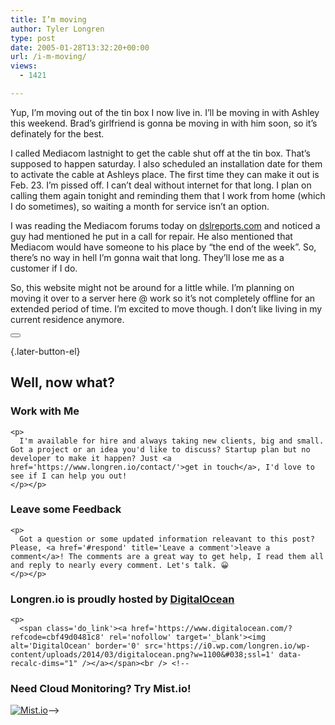 ```yaml
---
title: I’m moving
author: Tyler Longren
type: post
date: 2005-01-28T13:32:20+00:00
url: /i-m-moving/
views:
  - 1421

---
```

Yup, I&#8217;m moving out of the tin box I now live in. I&#8217;ll be moving in with Ashley this weekend. Brad&#8217;s girlfriend is gonna be moving in with him soon, so it&#8217;s definately for the best.

I called Mediacom lastnight to get the cable shut off at the tin box. That&#8217;s supposed to happen saturday. I also scheduled an installation date for them to activate the cable at Ashleys place. The first time they can make it out is Feb. 23. I&#8217;m pissed off. I can&#8217;t deal without internet for that long. I plan on calling them again tonight and reminding them that I work from home (which I do sometimes), so waiting a month for service isn&#8217;t an option.

I was reading the Mediacom forums today on [dslreports.com][1] and noticed a guy had mentioned he put in a call for repair. He also mentioned that Mediacom would have someone to his place by &#8220;the end of the week&#8221;. So, there&#8217;s no way in hell I&#8217;m gonna wait that long. They&#8217;ll lose me as a customer if I do.

So, this website might not be around for a little while. I&#8217;m planning on moving it over to a server here @ work so it&#8217;s not completely offline for an extended period of time. I&#8217;m excited to move though. I don&#8217;t like living in my current residence anymore. 

<div class="wpulike wpulike-default " >
  <div class="wp_ulike_general_class wp_ulike_is_not_liked">
    <button type="button"
					aria-label="Like Button"
					data-ulike-id="1744"
					data-ulike-nonce="c94621381f"
					data-ulike-type="likeThis"
					data-ulike-template="wpulike-default"
					data-ulike-display-likers="0"
					data-ulike-disable-pophover="0"
					class="wp_ulike_btn wp_ulike_put_image wp_likethis_1744"></button><span class="count-box"></span>
  </div>
</div>

[][2]{.later-button-el}

<div class='what-next'>
  <h2>
    Well, now what?
  </h2>
  
  <div class='hire'>
    <h3>
      Work with Me
    </h3>
    
    <p>
      I'm available for hire and always taking new clients, big and small. Got a project or an idea you'd like to discuss? Startup plan but no developer to make it happen? Just <a href='https://www.longren.io/contact/'>get in touch</a>, I'd love to see if I can help you out!
    </p></p>
  </div>
  
  <div class='hire'>
    <h3>
      Leave some Feedback
    </h3>
    
    <p>
      Got a question or some updated information releavant to this post? Please, <a href='#respond' title='Leave a comment'>leave a comment</a>! The comments are a great way to get help, I read them all and reply to nearly every comment. Let's talk. 😀
    </p></p>
  </div>
  
  <div class='now-what-bottom-ad'>
    <h3>
      Longren.io is proudly hosted by <a href='https://www.digitalocean.com/?refcode=cbf49d0481c8'>DigitalOcean</a>
    </h3>
    
    <p>
      <span class='do_link'><a href='https://www.digitalocean.com/?refcode=cbf49d0481c8' rel='nofollow' target='_blank'><img alt='DigitalOcean' border='0' src='https://i0.wp.com/longren.io/wp-content/uploads/2014/03/digitalocean.png?w=1100&#038;ssl=1' data-recalc-dims="1" /></a></span><br /> <!--

<h3>Need Cloud Monitoring? Try Mist.io!</h3>

<span class='do_link'><a href='http://mist.io/?ref=tyler' rel='nofollow' target='_blank'><img alt='Mist.io' border='0' src='https://i0.wp.com/longren.io/wp-content/uploads/2014/04/mistio.jpg?w=1100&#038;ssl=1' data-recalc-dims="1"></a></span>--></div> </div>

 [1]: http://www.dslreports.com/
 [2]: #